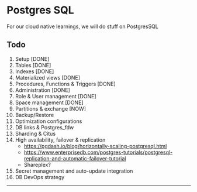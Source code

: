 # Postgres SQL

For our cloud native learnings, we will do stuff on PostgresSQL

## Todo

1. Setup [DONE]
2. Tables [DONE]
3. Indexes [DONE]
4. Materialized views [DONE]
5. Procedures, Functions & Triggers [DONE]
6. Administration [DONE]
7. Role & User management [DONE]
8. Space management [DONE]
9. Partitions & exchange [NOW]
10. Backup/Restore
11. Optimization configurations
12. DB links & Postgres_fdw
13. Sharding & Citus
14. High availability, failover & replication
    - https://pgdash.io/blog/horizontally-scaling-postgresql.html
    - https://www.enterprisedb.com/postgres-tutorials/postgresql-replication-and-automatic-failover-tutorial
    - Shareplex?
15. Secret management and auto-update integration
16. DB DevOps strategy

---
